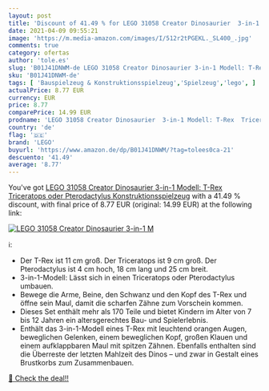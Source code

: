 ```yaml
---
layout: post
title: 'Discount of 41.49 % for LEGO 31058 Creator Dinosaurier  3-in-1 M'
date: 2021-04-09 09:55:21
image: 'https://m.media-amazon.com/images/I/512r2tPGEKL._SL400_.jpg'
comments: true
category: ofertas
author: 'tole.es'
slug: 'B01J41DNWM-de LEGO 31058 Creator Dinosaurier 3-in-1 Modell: T-Rex...'
sku: 'B01J41DNWM-de'
tags: [ 'Bauspielzeug & Konstruktionsspielzeug','Spielzeug','lego', ]
actualPrice: 8.77 EUR
currency: EUR
price: 8.77
comparePrice: 14.99 EUR
prodname: 'LEGO 31058 Creator Dinosaurier  3-in-1 Modell: T-Rex  Triceratops oder Pterodactylus  Konstruktionsspielzeug'
country: 'de'
flag: '🇩🇪'
brand: 'LEGO'
buyurl: 'https://www.amazon.de/dp/B01J41DNWM/?tag=tolees0ca-21'
descuento: '41.49'
average: '8.77'
---
```


You've got [LEGO 31058 Creator Dinosaurier  3-in-1 Modell: T-Rex  Triceratops oder Pterodactylus  Konstruktionsspielzeug](https://www.amazon.de/dp/B01J41DNWM/?tag=tolees0ca-21) with a  41.49 % discount, with final price of 8.77 EUR (original: 14.99 EUR) at the following link:

[![LEGO 31058 Creator Dinosaurier  3-in-1 M](https://m.media-amazon.com/images/I/512r2tPGEKL._SL400_.jpg)](https://www.amazon.de/dp/B01J41DNWM/?tag=tolees0ca-21)

ℹ️:

- Der T-Rex ist 11 cm groß. Der Triceratops ist 9 cm groß. Der Pterodactylus ist 4 cm hoch, 18 cm lang und 25 cm breit.
- 3-in-1-Modell: Lässt sich in einen Triceratops oder Pterodactylus umbauen.
- Bewege die Arme, Beine, den Schwanz und den Kopf des T-Rex und öffne sein Maul, damit die scharfen Zähne zum Vorschein kommen.
- Dieses Set enthält mehr als 170 Teile und bietet Kindern im Alter von 7 bis 12 Jahren ein altersgerechtes Bau- und Spielerlebnis.
- Enthält das 3-in-1-Modell eines T-Rex mit leuchtend orangen Augen, beweglichen Gelenken, einem beweglichen Kopf, großen Klauen und einem aufklappbaren Maul mit spitzen Zähnen. Ebenfalls enthalten sind die Überreste der letzten Mahlzeit des Dinos – und zwar in Gestalt eines Brustkorbs zum Zusammenbauen.

[🛒 Check the deal!!](https://www.amazon.de/dp/B01J41DNWM/?tag=tolees0ca-21)
